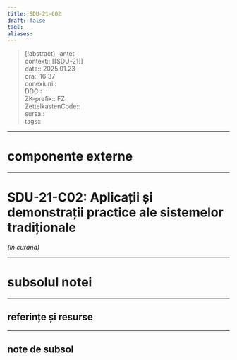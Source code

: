 ```yaml
---
title: SDU-21-C02
draft: false
tags: 
aliases: 
---
```

> [!abstract]- antet  
> context::  [[SDU-21]]  
> data:: 2025.01.23  
> ora:: 16:37  
> conexiuni::  
> DDC::  
> ZK-prefix::  FZ  
> ZettelkastenCode::  
> sursa::  
> tags::  


---
# componente externe


---

# SDU-21-C02: Aplicații și demonstrații practice ale sistemelor tradiționale

*(în curând)*


---
# subsolul notei
---
## referințe și resurse


---
## note de subsol  
